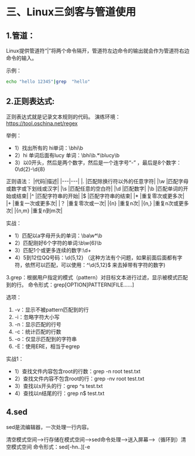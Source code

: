 # 三、Linux三剑客与管道使用
## 1.管道：
Linux提供管道符“|”将两个命令隔开，管道符左边命令的输出就会作为管道符右边命令的输入。

示例：
```bash
echo "hello 12345"|grep  "hello"
```

## 2.正则表达式:
正则表达式就是记录文本规则的代码。
演练环境：https://tool.oschina.net/regex

举例：
- 1）找出所有的 hi单词：\bhi\b
- 2）hi 单词后面有lucy 单词：\bhi\b.*\blucy\b
- 3）以0开头，然后是两个数字，然后是一个连字号“-” ，最后是8个数字：0\d{2}-\d{8}

正则语法：
|代码|描述|
|---|---|
|. |匹配除换行符以外的任意字符|
|\w |匹配字母或数字或下划线或汉字|
|\s |匹配任意的空白符|
|\d |匹配数字|
|\b |匹配单词的开始或结束|
|^  |匹配字符串的开始|
|$  |匹配字符串的结束|
|*  |重复零次或更多次|
|+ |重复一次或更多次|
|？  |重复零次或一次|
|{n} |重复n次|
|{n,}  |重复n次或更多次|
|{n,m}  |重复n到m次|

实战：
- 1）匹配以a字母开头的单词：\ba\w*\b
- 2）匹配刚好6个字符的单词:\b\w{6}\b
- 3）匹配1个或更多连续的数字:\d+
- 4）5到12位QQ号码：\d{5,12}  （这种方法有个问题，如果前面后面都有字符，依然可以匹配，可以使用：^\d{5,12}$   来去掉带有字符的数字)   

3.grep：根据用户指定的模式（pattern）对目标文本进行过滤，显示被模式匹配到的行。
命令形式：grep[OPTION]PATTERN[FILE……]

选项：
1) -v：显示不被pattern匹配到的行
2) -i：忽略字符大小写
3) -n：显示匹配的行号
4) -c：统计匹配的行数
5) -o：仅显示匹配到的字符串
6) -E：使用ERE，相当于egrep

实战1：
- 1）查找文件内容包含root的行数：grep -n root test.txt
- 2）查找文件内容不包含root的行：grep -nv root test.txt
- 3）查找以s开头的行：grep  ^s test.txt
- 4）查找以n结尾的行：grep n$ test.txt

## 4.sed
sed是流编辑器，一次处理一行内容。

清空模式空间—>行存储在模式空间—>sed命令处理—>送入屏幕—>（循环到）清空模式空间
命令形式：sed[-hn..][-e<script>][-f<script FILE>][FILE]
命令解析：
- 1）[-hn]
      -h: 显示帮助
      -n：仅显示script处理后的结果
- 2）[-e<script>][-f<script FILE>]
     -e<script>：以选项中指定的script来处理输入的文本文件。
     -f<script文件>：以选项中指定的script文件来处理输入的文本文件。 

常用动作：
- 1）a：新增  sed -e '4 a newline'(使用sed执行一个脚本，脚本的内容是：在第四行新增加一个 newline)
- 2）c：取代  sed -e '2,5c No 2-5 number'（使用sed执行一个脚本，脚本的内容是使用“No 2-5 number”来取代2到5行的内容）
- 3）d：删除  sed -e '2,5d'（使用sed执行一个脚本，脚本的内容是删除2到5行）
- 4）i：插入   sed -e '2i newline'(使用sed执行一个脚本，脚本的内容是：在第二行前面插入一个新行，叫： newline)
- 5）p: 打印    sed -n '/root/p'（打印匹配到“root”的内容）
- 6）s：取代   sed -e 's/old/new/g'（使用后面的内容new取代前面的old，/g 是代表全局的意思）

实战1：

1）查看帮助：
```bash
      man  sed
      sed -h
```

2）在第四行后天就新的字符串：

      sed  '4 a neline testfile' test.txt
      
3）在第二行后加上newline

      sed ‘2a drink tea’ test.txt
      
4）在第二行前加上newline

     sed '2i drink tea' test.txt
     
5）全局替换

      sed -e ‘s/root/hello/g’ test.txt
      
6）直接修改文件内容
     `sed -i 's/root/hello/g' test.txt`
     
## 5.awk:
定义：把文件逐行的读入，以空格为默认分隔符将每行切片，切开的部分在进行后续处理。

把行作为输入，并赋值给$0—>将行切段，从$1开始—>对行匹配正则/执行动作—>打印内容—>（循环到）把行作为输入，并赋值给$0

命令形式：awk 'pattern+action'[FILE]

命令解析：
- 1）pattern+action
     - -pattern 正则表达式
     - -action 对匹配到的内容执行的命令（默认为输出每行内容）

常用参数：
- 1） FILENEME:awk 浏览的文件名
- 2） BEGIN：处理文本之前要执行的操作
- 3） END：处理文本之后要执行的操作
- 4） FS：设置输入域分隔符，等价于命令行 -F选项
- 5） NF：浏览记录的域的个数（列数）
- 6） NR：已读的记录数（行数）
- 7） OFS:输出域分隔符
- 8） ORS:输出记录分隔符
- 9） RS:控制记录分隔符
- 10） $0:整条记录
- 11）$1:表示当前行的第一个域……以此类推

实战1：

1）搜索/etc/passwd 有root 关键字的所有行，并显示对应的shell
      
    awk -F：‘/root/{print $7}’ /etc/passwd
    
2）打印/etc/passwd/的第二行信息

    awk -F：'NR==2{print $0}' /etc/passwd

实战2：

1）使用begin加入标题
```bash
awk 'BEGIN {print "BEGIN","BEGIN"}{print $1 $2}' /etc/passwd 
```
2）自定义分隔符
```bash
ech "111 222|333 444|555 666"|awk ‘BEGIN{NR=“|”}{print  $0}’
```
